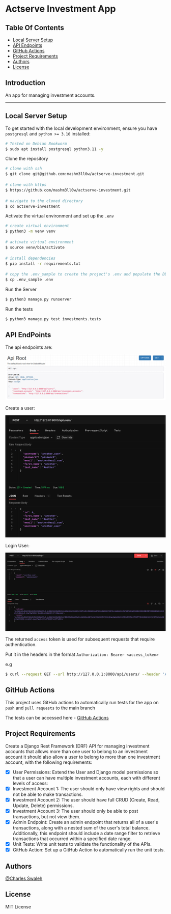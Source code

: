 # Actserve Investment App


## Table Of Contents
  - [Local Server Setup](#local-server-setup)
  - [API Endpoints](#api-endpoints)
  - [GitHub Actions](#github-actions)
  - [Project Requirements](#project-requirements)
  - [Authors](#authors)
  - [License](#license)

## Introduction

An app for managing investment accounts.

---

## Local Server Setup

To get started with the local development environment, ensure you have `postgresql` and `python >= 3.10` installed:
```bash
# Tested on Debian Bookworm
$ sudo apt install postgresql python3.11 -y
```

Clone the repository
```bash
# clone with ssh
$ git clone git@github.com:mashm3ll0w/actserve-investment.git

# clone with https
$ https://github.com/mashm3ll0w/actserve-investment.git

# navigate to the cloned directory
$ cd actserve-investment
```

Activate the virtual environment and set up the `.env`

```bash
# create virtual environment
$ python3 -m venv venv

# activate virtual environment
$ source venv/bin/activate

# install dependencies
$ pip install -r requirements.txt

# copy the .env_sample to create the project's .env and populate the DB variables
$ cp .env_sample .env
```

Run the Server

```bash
$ python3 manage.py runserver
```

Run the tests
```bash
$ python3 manage.py test investments.tests
```

## API EndPoints

The api endpoints are:

<img src="./image_files/api_endpoints.png">

Create a user:

<img src="./image_files/create_user.png">

Login User:

<img src="./image_files/login_user.png">

The returned `access` token is used for subsequent requests that require authentication.

Put it in the headers in the format `Authorization: Bearer <access_token>`

e.g 
```bash
$ curl --request GET --url http://127.0.0.1:8000/api/users/ --header 'Authorization: Bearer <access_token>'
```

## GitHub Actions
This project uses GitHub actions to automatically run tests for the app on `push` and `pull requests` to the main branch

The tests can be accessed here - [GitHub Actions](https://github.com/mashm3ll0w/actserve-investment/actions)


## Project Requirements
Create a Django Rest Framework (DRF) API for managing investment accounts that allows more than one user to belong to an investment account it should also allow a user to belong to more than one investment account, with the following requirements:
- [x] User Permissions: Extend the User and Django model permissions so that a user can have multiple investment accounts, each with different levels of access:
- [x] Investment Account 1: The user should only have view rights and should not be able to make transactions.
- [x] Investment Account 2: The user should have full CRUD (Create, Read, Update, Delete) permissions.
- [x] Investment Account 3: The user should only be able to post transactions, but not view them.
- [x] Admin Endpoint: Create an admin endpoint that returns all of a user's transactions, along with a nested sum of the user's total balance. Additionally, this endpoint should include a date range filter to retrieve transactions that occurred within a specified date range.
- [x] Unit Tests: Write unit tests to validate the functionality of the APIs.
- [x] GitHub Action: Set up a GitHub Action to automatically run the unit tests.

## Authors

[@Charles Swaleh](https://github.com/mashm3ll0w)

## License

MIT License